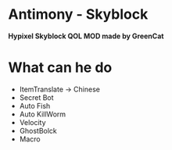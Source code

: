 # Antimony - Skyblock 
 **Hypixel Skyblock QOL MOD made by GreenCat**
# What can he do
- ItemTranslate -> Chinese
- Secret Bot
- Auto Fish
- Auto KillWorm
- Velocity
- GhostBolck
- Macro

